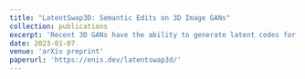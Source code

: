 ```yaml
---
title: "LatentSwap3D: Semantic Edits on 3D Image GANs"
collection: publications
excerpt: 'Recent 3D GANs have the ability to generate latent codes for entire 3D volumes rather than only 2D images. While they offer desirable features like high-quality geometry and multi-view consistency, complex semantic image editing tasks for 3D GANs have only been partially explored, unlike their 2D counterparts, e.g., StyleGAN and its variants. To address this problem, we propose LatentSwap3D, a latent space discovery-based semantic edit approach which can be used with any off-the-shelf 3D or 2D GAN model and on any dataset. LatentSwap3D relies on identifying the latent code dimensions corresponding to specific attributes by feature ranking of a random forest classifier. It then performs the edit by swapping the selected dimensions of the image being edited with the ones from an automatically selected reference image. Compared to other latent space control-based edit methods, which were mainly designed for 2D GANs, our method on 3D GANs provides remarkably consistent semantic edits in a disentangled manner and outperforms others both qualitatively and quantitatively. We show results on seven 3D generative models (\pigan{}, GIRAFFE, StyleSDF, MVCGAN, EG3D, StyleNeRF, and VolumeGAN) and on five datasets (FFHQ, AFHQ, Cats, MetFaces, and CompCars).'
date: 2023-01-07
venue: 'arXiv preprint'
paperurl: 'https://enis.dev/latentswap3d/'
---
```


